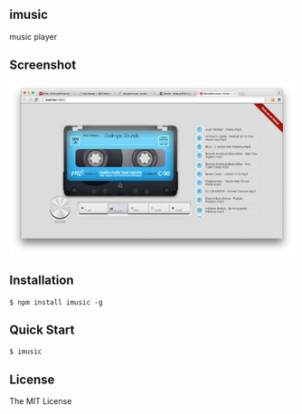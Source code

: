 ## imusic

music player

## Screenshot

![](./screenshot.jpg)

## Installation

```shell
$ npm install imusic -g
```

## Quick Start

```shell
$ imusic
```

## License

The MIT License
